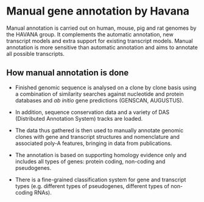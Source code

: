 # Manual gene annotation by Havana

Manual annotation is carried out on human, mouse, pig and rat genomes by the HAVANA group. It complements the automatic annotation, new transcript models and extra support for existing transcript models. Manual annotation is more sensitive than automatic annotation and aims to annotate all possible transcripts.


## How manual annotation is done

* Finished genomic sequence is analysed on a clone by clone basis using a combination of similarity searches against nucleotide and protein databases and *ab initio* gene predictions (GENSCAN, AUGUSTUS).

* In addition, sequence conservation data and a variety of DAS (Distributed Annotation System) tracks are loaded.

* The data thus gathered is then used to manually annotate genomic clones with gene and transcript structures and nomenclature and associated poly-A features, bringing in data from publications.

* The annotation is based on supporting homology evidence only and includes all types of genes: protein coding, non-coding and pseudogenes.

* There is a fine-grained classification system for gene and transcript types (e.g. different types of pseudogenes, different types of non-coding RNAs).